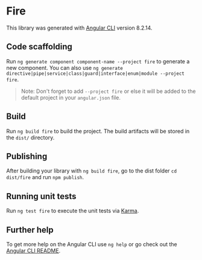 # Fire

This library was generated with [Angular CLI](https://github.com/angular/angular-cli) version 8.2.14.

## Code scaffolding

Run `ng generate component component-name --project fire` to generate a new component. You can also use `ng generate directive|pipe|service|class|guard|interface|enum|module --project fire`.
> Note: Don't forget to add `--project fire` or else it will be added to the default project in your `angular.json` file. 

## Build

Run `ng build fire` to build the project. The build artifacts will be stored in the `dist/` directory.

## Publishing

After building your library with `ng build fire`, go to the dist folder `cd dist/fire` and run `npm publish`.

## Running unit tests

Run `ng test fire` to execute the unit tests via [Karma](https://karma-runner.github.io).

## Further help

To get more help on the Angular CLI use `ng help` or go check out the [Angular CLI README](https://github.com/angular/angular-cli/blob/master/README.md).
